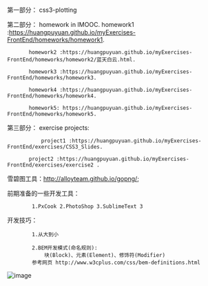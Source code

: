 # 

第一部分： css3-plotting

第二部分： homework in IMOOC.
		   homework1 :https://huangpuyuan.github.io/myExercises-FrontEnd/homeworks/homework1.
		   
		   homework2 :https://huangpuyuan.github.io/myExercises-FrontEnd/homeworks/homework2/蓝天白云.html.
		    
		   homework3 :https://huangpuyuan.github.io/myExercises-FrontEnd/homeworks/homework3.
		     
		   homework4 :https://huangpuyuan.github.io/myExercises-FrontEnd/homeworks/homework4.
		      
		   homework5: https://huangpuyuan.github.io/myExercises-FrontEnd/homeworks/homework5.
第三部分： exercise projects:

	           project1 :https://huangpuyuan.github.io/myExercises-FrontEnd/exercises/CSS3_Slides.
		   
		   project2 :https://huangpuyuan.github.io/myExercises-FrontEnd/exercises/exercise2 .

雪碧图工具：http://alloyteam.github.io/gopng/;	 


前期准备的一些开发工具：

 			1.PxCook 2.PhotoShop 3.SublimeText 3

开发技巧：

 			1.从大到小

 			2.BEM开发模式(命名规则):
 				块(Block)、元素(Element)、修饰符(Modifier)
 			参考网页 http://www.w3cplus.com/css/bem-definitions.html







![image](https://huangpuyuan.github.io/myExercises-FrontEnd/blob/master/pictureOfMind/%E5%89%8D%E7%AB%AF%E5%BC%80%E5%8F%91%E6%B5%81%E7%A8%8B.png)

